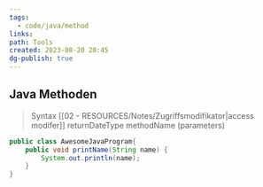 ```yaml
---
tags:
  - code/java/method
links: 
path: Tools
created: 2023-08-20 20:45
dg-publish: true
---
```

## Java Methoden 

>Syntax
>[[02 - RESOURCES/Notes/Zugriffsmodifikator\|access modifer]] returnDateType methodName (parameters) 

```java
public class AwesomeJavaProgram{
	public void printName(String name) {
		System.out.println(name);
	}
}
```